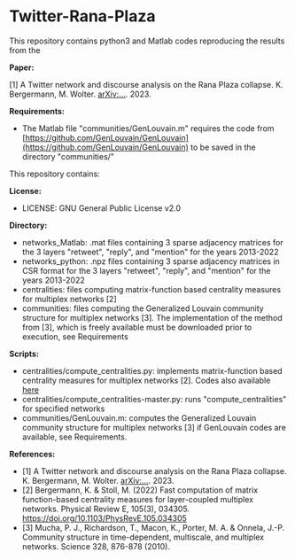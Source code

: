 # Twitter-Rana-Plaza

This repository contains python3 and Matlab codes reproducing the results from the 

**Paper:**

[1] A Twitter network and discourse analysis on the Rana Plaza collapse. K. Bergermann, M. Wolter. [arXiv:...](https://arxiv.org/pdf/....pdf). 2023.

**Requirements:**
 - The Matlab file "communities/GenLouvain.m" requires the code from [https://github.com/GenLouvain/GenLouvain](https://github.com/GenLouvain/GenLouvain) to be saved in the directory "communities/"

This repository contains:

**License:**
 - LICENSE: GNU General Public License v2.0
 
**Directory:**
 - networks_Matlab: .mat files containing 3 sparse adjacency matrices for the 3 layers "retweet", "reply", and "mention" for the years 2013-2022
 - networks_python: .npz files containing 3 sparse adjacency matrices in CSR format for the 3 layers "retweet", "reply", and "mention" for the years 2013-2022
 - centralities: files computing matrix-function based centrality measures for multiplex networks [2]
 - communities: files computing the Generalized Louvain community structure for multiplex networks [3]. The implementation of the method from [3], which is freely available must be downloaded prior to execution, see Requirements
 
**Scripts:**
 - centralities/compute_centralities.py: implements matrix-function based centrality measures for multiplex networks [2]. Codes also available [here](https://github.com/KBergermann/Urban-multiplex-networks)
 - centralities/compute_centralities-master.py: runs "compute_centralities" for specified networks
 - communities/GenLouvain.m: computes the Generalized Louvain community structure for multiplex networks [3] if GenLouvain codes are available, see Requirements.
 
**References:**
 - [1] A Twitter network and discourse analysis on the Rana Plaza collapse. K. Bergermann, M. Wolter. [arXiv:...](https://arxiv.org/pdf/....pdf). 2023.
 - [2] Bergermann, K. & Stoll, M. (2022) Fast computation of matrix function-based centrality measures for layer-coupled multiplex networks. Physical Review E, 105(3), 034305. https://doi.org/10.1103/PhysRevE.105.034305
 - [3] Mucha, P. J., Richardson, T., Macon, K., Porter, M. A. & Onnela, J.-P. Community structure in time-dependent, multiscale, and multiplex networks. Science 328, 876-878 (2010).
